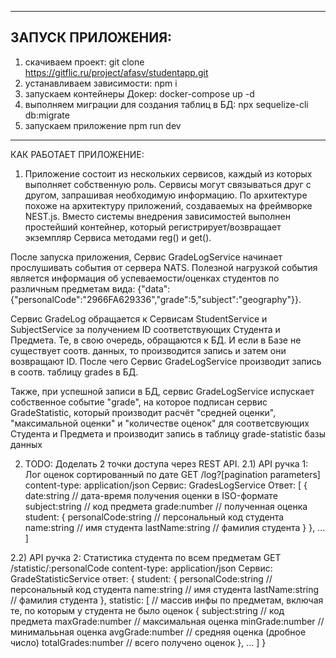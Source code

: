 ----------------------------------
ЗАПУСК ПРИЛОЖЕНИЯ:
-----------------
1) скачиваем проект:
git clone https://gitflic.ru/project/afasv/studentapp.git
2) устанавливаем зависимости:
npm i
3) запускаем контейнеры Докер:
docker-compose up -d
4) выполняем миграции для создания таблиц в БД:
npx sequelize-cli db:migrate
5) запускаем приложение
npm run dev
--------------------------------------
КАК РАБОТАЕТ ПРИЛОЖЕНИЕ:
1) Приложение состоит из нескольких сервисов, каждый из которых выполняет собственную роль. Сервисы могут связываться друг с другом, запрашивая необходимую информацию.
По архитектуре похоже на архитектуру приложений, создаваемых на фреймворке NEST.js. Вместо системы внедрения зависимостей выполнен простейший контейнер, который регистрирует/возвращает экземпляр Сервиса методами reg() и get().

После запуска приложения, Сервис GradeLogService начинает прослушивать события от сервера NATS. Полезной нагрузкой события является информация об успеваемости/оценках студентов по различным предметам вида: {"data":{"personalCode":"2966FA629336","grade":5,"subject":"geography"}}.

Сервис GradeLog обращается к Сервисам StudentService и SubjectService за получением ID соответствующих Студента и Предмета. Те, в свою очередь, обращаются к БД. И если в Базе не существует соотв. данных, то производится запись и затем они возвращают ID. После чего Сервис GradeLogService производит запись в соотв. таблицу grades в БД.

Также, при успешной записи в БД, сервис GradeLogService испускает собственное событие "grade", на которое подписан сервис GradeStatistic, который производит расчёт "средней оценки", "максимальной оценки" и "количестве оценок" для соответсвующих Студента и Предмета и производит запись в таблицу grade-statistic базы данных

2) TODO: Доделать 2 точки доступа через REST API.
2.1) API ручка 1: Лог оценок сортированный по дате
    GET /log?[pagination parameters]
    content-type: application/json
    Сервис: GradesLogService 
    Ответ:
    [
        {
            date:string // дата-время получения оценки в ISO-формате
            subject:string // код предмета
            grade:number // полученная оценка
            student: {
                personalCode:string // персональный код студента
                name:string // имя студента
                lastName:string // фамилия студента
            }
        },
        ...
    ]


2.2) API ручка 2: Статистика студента по всем предметам
    GET /statistic/:personalCode
    content-type: application/json
    Сервис: GradeStatisticService
    ответ:
    {
        student: {
            personalCode:string // персональный код студента
            name:string // имя студента
            lastName:string // фамилия студента
        },
        statistic: [ // массив инфы по предметам, включая те, по которым у студента не было оценок
            {
                subject:string // код предмета
                maxGrade:number // максимальная оценка
                minGrade:number // минималььная оценка
                avgGrade:number // средняя оценка (дробное число)
                totalGrades:number // всего получено оценок
            },
            ...
        ]
    }  
